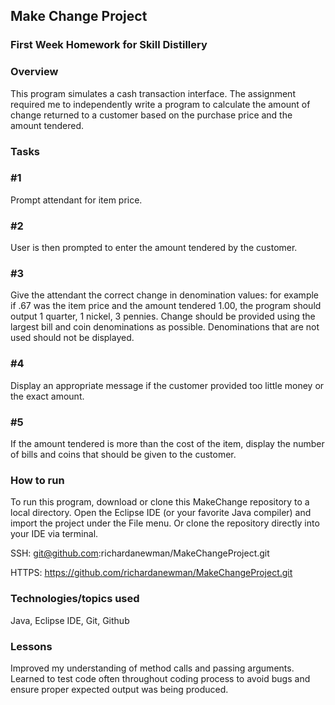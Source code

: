 ## Make Change Project

### First Week Homework for Skill Distillery

### Overview

This program simulates a cash transaction interface. The assignment required me to independently write a program to calculate the amount of change returned to a customer based on the purchase price and the amount tendered.


### Tasks

### \#1
Prompt attendant for item price.

### \#2
User is then prompted to enter the amount tendered by the customer.

### \#3
Give the attendant the correct change in denomination values: for example if .67 was the item price and the amount tendered 1.00, the program should output 1 quarter, 1 nickel, 3 pennies. Change should be provided using the largest bill and coin denominations as possible. Denominations that are not used should not be displayed.

### \#4
Display an appropriate message if the customer provided too little money or the exact amount.

### \#5
If the amount tendered is more than the cost of the item, display the number of bills and coins that should be given to the customer.


### How to run

To run this program, download or clone this MakeChange repository to a local directory. Open the Eclipse IDE (or your favorite Java compiler) and import the project under the File menu. Or clone the repository directly into your IDE via terminal.

SSH: git@github.com:richardanewman/MakeChangeProject.git

HTTPS: https://github.com/richardanewman/MakeChangeProject.git


### Technologies/topics used

Java, Eclipse IDE, Git, Github


### Lessons

Improved my understanding of method calls and passing arguments. Learned to test code often throughout coding process to avoid bugs and
ensure proper expected output was being produced.
